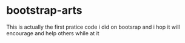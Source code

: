 # bootstrap-arts
This is actually the first pratice code i did on bootsrap and i hop it will encourage and help others while at it 

